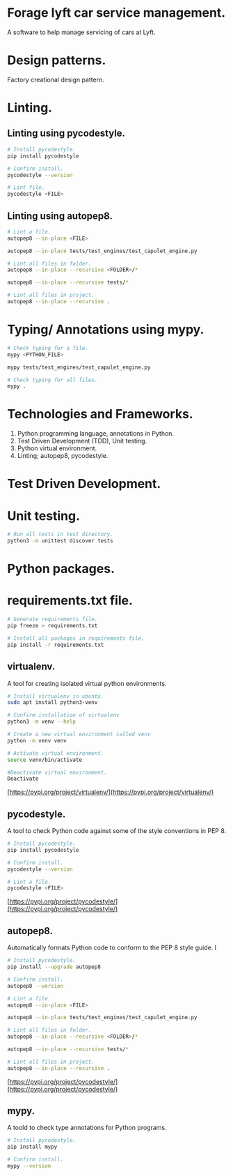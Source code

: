 # Forage lyft car service management.

A software to help manage servicing of cars at Lyft.

# Design patterns.

Factory creational design pattern.

# Linting.

## Linting using pycodestyle.

```bash
# Install pycodestyle.
pip install pycodestyle

# Confirm install.
pycodestyle --version

# Lint file.
pycodestyle <FILE>
```

## Linting using autopep8.

```bash
# Lint a file.
autopep8 --in-place <FILE>

autopep8 --in-place tests/test_engines/test_capulet_engine.py

# Lint all files in folder.
autopep8 --in-place --recursive <FOLDER>/*

autopep8 --in-place --recursive tests/*

# Lint all files in project.
autopep8 --in-place --recursive .
```

# Typing/ Annotations using mypy.
```bash
# Check typing for a file.
mypy <PYTHON_FILE>

mypy tests/test_engines/test_capulet_engine.py

# Check typing for all files.
mypy .
```

# Technologies and Frameworks.

1. Python programming language, annotations in Python.
1. Test Driven Development (TDD), Unit testing.
1. Python virtual environment.
1. Linting; autopep8, pycodestyle.

# Test Driven Development.

# Unit testing.

```bash
# Run all tests in test directory.
python3 -m unittest discover tests
```

# Python packages.

# requirements.txt file.

```bash
# Generate requirements file.
pip freeze > requirements.txt

# Install all packages in requirements file.
pip install -r requirements.txt
```

## virtualenv.

A tool for creating isolated virtual python environments.

```bash
# Install virtualenv in ubuntu.
sudo apt install python3-venv

# Confirm installation of virtualenv
python3 -m venv --help

# Create a new virtual environment called venv
python -m venv venv

# Activate virtual environment.
source venv/bin/activate

#Deactivate virtual environment.
Deactivate
```

[https://pypi.org/project/virtualenv/](https://pypi.org/project/virtualenv/)

## pycodestyle.

A tool to check Python code against some of the style conventions in PEP 8.

```bash
# Install pycodestyle.
pip install pycodestyle

# Confirm install.
pycodestyle --version

# Lint a file.
pycodestyle <FILE>
```

[https://pypi.org/project/pycodestyle/](https://pypi.org/project/pycodestyle/)

## autopep8.

Automatically formats Python code to conform to the PEP 8 style guide. I

```bash
# Install pycodestyle.
pip install --upgrade autopep8

# Confirm install.
autopep8 --version

# Lint a file.
autopep8 --in-place <FILE>

autopep8 --in-place tests/test_engines/test_capulet_engine.py

# Lint all files in folder.
autopep8 --in-place --recursive <FOLDER>/*

autopep8 --in-place --recursive tests/*

# Lint all files in project.
autopep8 --in-place --recursive .
```

[https://pypi.org/project/pycodestyle/](https://pypi.org/project/pycodestyle/)


## mypy.

A toold to check type annotations for Python programs.

```bash
# Install pycodestyle.
pip install mypy

# Confirm install.
mypy --version
```
